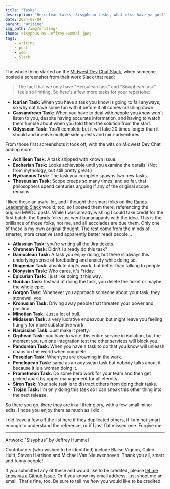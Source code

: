 ```yaml
---
title: "Tasks"
description: "Herculean tasks, Sisyphean tasks, what else have ya got?"
date: 2024-09-04
parent: 'Writing'
img_path: /img/writing/
thumb: sisyphus-by-Jeffrey-Hummel.jpeg
tags:
    - writing
    - post
    - web
    - Slack
---
```


The whole thing started on the [Midwest Dev Chat Slack](https://midwestdevchat.slack.com), when someone posted a screenshot from their work Slack that read:

> The fact that we only have "Herculean task" and "Sisyphean task" feels so limiting. So here's a few more tasks for your repertoire:

- **Icarian Task:** When you have a task you know is going to fail anyways, so why not have some fun with it before it all comes crashing down.
- **Cassandrean Task:** When you have to deal with people you _know_ won't listen to you, despite having accurate information, and having to watch them fumble about when you told them the solution from the start.
- **Odyssean Task:** You'll complete but it will take 20 times longer than it should and involve multiple side quests and mini-adventures.

From those first screenshots it took off, with the wits on Midwest Dev Chat adding more:

- **Achillean Task:** A task shipped with known issue.
- **Escherian Task:** Looks achievable until you examine the details. (Not from mythology, but still pretty great.)
- **Hydraeous Task:** The task you complete spawns two new tasks.
- **Theseusian Task:** Scope creeps so many times, and so far, that philosophers spend centuries arguing if any of the original scope remains.

I liked these an awful lot, and I thought the smart folks on the [Rands Leadership Slack](https://randsinrepose.com/welcome-to-rands-leadership-slack/) would, too, so I posted them there, referencing the original MWDC posts. While I was already wishing I could take credit for the first batch, the Rands folks just went bananapants with the idea. This is the brilliance of those folks, not me, and all accolades are due them. Only one of these is my own original thought. The rest come from the minds of smarter, more creative (and apparently better read) people...

- **Atlassian Task:** you’re writing all the Jira tickets.
- **Chronean Task:** Didn't I already do this task?
- **Damoclean Task:** A task you enjoy doing, but there is always this underlying sense of foreboding and anxiety while doing so.
- **Diogenian Task:** absolute dog's work, but better than talking to people
- **Dionysian Task:** Who cares, it's Friday.
- **Epicurian Task:** I just like doing it this way.
- **Gordian Task:** Instead of doing the task, you delete the ticket or maybe the whole epic.
- **Gorgon Task:** Whenever you approach someone about your task, they stonewall you.
- **Kronusian Task:** Driving away people that threaten your power and position.
- **Minotian Task:** Just a lot of bull.
- **Midasean Task:** a very lucrative endeavour, but might leave you feeling hungry for more substantive work.
- **Narcissian Task:** Just make it pretty.
- **Orphean Task:** you have to write this entire service in isolation, but the moment you run one integration test the other services will block you.
- **Pandorean Task:** When you have a task to do that you know will unleash chaos on the world when complete.
- **Poseidan Task:** When you are drowning in the work.
- **Penelopean Task:** same as an odyssean task but nobody talks about it because it is a woman doing it.
- **Promethean Task:** Do some hero work for your team and then get picked apart by upper management for all eternity.
- **Siren Task:** Your sole task is to distract others from doing their tasks.
- **Trojan Task:** I'm only doing this task so I can sneak this other thing into the next release.

So there you go, there they are in all their glory, with a few small minor edits. I hope you enjoy them as much as I did.

I did leave a few off the list here if they duplicated others, if I am not smart enough to understand the reference, or if I just flat missed one. Forgive me.

-------------------------------------------

Artwork: "Sisyphus" by Jeffrey Hummel

Contributors (who wished to be identified) include Blaise Vignon, Caleb Huitt, Steven Harrison and Michael Van Nieuwenhoven. Thank you all, smart and funny people!

If you submitted any of these and would like to be credited, please [let me know via a Github Issue](https://github.com/tBaxter/another-rodeo/issues). Or if you know my email address, just shoot me an email. That's fine, too. Be sure to tell me _how_ you would like to be credited.

